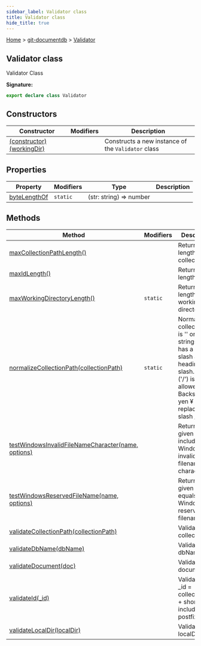 ```yaml
---
sidebar_label: Validator class
title: Validator class
hide_title: true
---
```


[Home](./index.md) &gt; [git-documentdb](./git-documentdb.md) &gt; [Validator](./git-documentdb.validator.md)

## Validator class

Validator Class

<b>Signature:</b>

```typescript
export declare class Validator 
```

## Constructors

|  Constructor | Modifiers | Description |
|  --- | --- | --- |
|  [(constructor)(workingDir)](./git-documentdb.validator._constructor_.md) |  | Constructs a new instance of the <code>Validator</code> class |

## Properties

|  Property | Modifiers | Type | Description |
|  --- | --- | --- | --- |
|  [byteLengthOf](./git-documentdb.validator.bytelengthof.md) | <code>static</code> | (str: string) =&gt; number |  |

## Methods

|  Method | Modifiers | Description |
|  --- | --- | --- |
|  [maxCollectionPathLength()](./git-documentdb.validator.maxcollectionpathlength.md) |  | Return max length of collectionPath |
|  [maxIdLength()](./git-documentdb.validator.maxidlength.md) |  | Return max length of \_id |
|  [maxWorkingDirectoryLength()](./git-documentdb.validator.maxworkingdirectorylength.md) | <code>static</code> | Return max length of working directory path |
|  [normalizeCollectionPath(collectionPath)](./git-documentdb.validator.normalizecollectionpath.md) | <code>static</code> | Normalized collectionPath is '' or path strings that has a trailing slash and no heading slash. Root ('/') is not allowed. Backslash \\ or yen ¥ is replaced with slash /. |
|  [testWindowsInvalidFileNameCharacter(name, options)](./git-documentdb.validator.testwindowsinvalidfilenamecharacter.md) |  | Return false if given name includes Windows invalid filename character |
|  [testWindowsReservedFileName(name, options)](./git-documentdb.validator.testwindowsreservedfilename.md) |  | Return false if given name equals Windows reserved filename |
|  [validateCollectionPath(collectionPath)](./git-documentdb.validator.validatecollectionpath.md) |  | Validate collectionPath |
|  [validateDbName(dbName)](./git-documentdb.validator.validatedbname.md) |  | Validate dbName |
|  [validateDocument(doc)](./git-documentdb.validator.validatedocument.md) |  | Validate document |
|  [validateId(\_id)](./git-documentdb.validator.validateid.md) |  | Validate \_id \_id = collectionPath + shortId (not including postfix '.json') |
|  [validateLocalDir(localDir)](./git-documentdb.validator.validatelocaldir.md) |  | Validate localDir |

